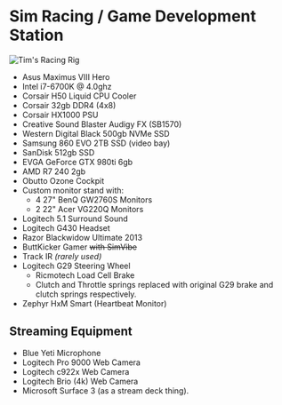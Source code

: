 # Sim Racing / Game Development Station

![Tim's Racing Rig](https://www.timbeaudet.com/setup/content/now_with_6_screens.png)

- Asus Maximus VIII Hero
- Intel i7-6700K @ 4.0ghz
- Corsair H50 Liquid CPU Cooler
- Corsair 32gb DDR4 (4x8)
- Corsair HX1000 PSU
- Creative Sound Blaster Audigy FX (SB1570)
- Western Digital Black 500gb NVMe SSD
- Samsung 860 EVO 2TB SSD (video bay)
- SanDisk 512gb SSD
- EVGA GeForce GTX 980ti 6gb
- AMD R7 240 2gb
- Obutto Ozone Cockpit
- Custom monitor stand with:
  - 4 27" BenQ GW2760S Monitors
  - 2 22" Acer VG220Q Monitors
- Logitech 5.1 Surround Sound
- Logitech G430 Headset
- Razor Blackwidow Ultimate 2013
- ButtKicker Gamer ~~with SimVibe~~
- Track IR _(rarely used)_
- Logitech G29 Steering Wheel
  - Ricmotech Load Cell Brake
  - Clutch and Throttle springs replaced with original G29 brake and clutch springs respectively.
- Zephyr HxM Smart (Heartbeat Monitor)

## Streaming Equipment
- Blue Yeti Microphone
- Logitech Pro 9000 Web Camera
- Logitech c922x Web Camera
- Logitech Brio (4k) Web Camera
- Microsoft Surface 3 (as a stream deck thing).
